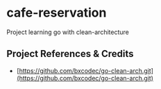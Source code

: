 # cafe-reservation
Project learning go with clean-architecture 

## Project References & Credits

- [https://github.com/bxcodec/go-clean-arch.git](https://github.com/bxcodec/go-clean-arch.git)
